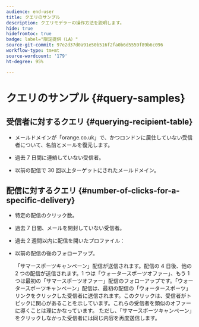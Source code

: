 ```yaml
---
audience: end-user
title: クエリのサンプル
description: クエリモデラーの操作方法を説明します。
hide: true
hidefromtoc: true
badge: label="限定提供（LA）"
source-git-commit: 97e2d37d0a91e50b516f2fa0b6d5559f89b6c096
workflow-type: tm+mt
source-wordcount: '179'
ht-degree: 95%

---
```


# クエリのサンプル {#query-samples}

## 受信者に対するクエリ {#querying-recipient-table}

* メールドメインが「orange.co.uk」で、かつロンドンに居住していない受信者について、名前とメールを復元します。

* 過去 7 日間に連絡していない受信者。

* 以前の配信で 30 回以上ターゲットにされたメールドメイン。

## 配信に対するクエリ {#number-of-clicks-for-a-specific-delivery}

* 特定の配信のクリック数。

* 過去 7 日間、メールを開封していない受信者。

* 過去 2 週間以内に配信を開いたプロファイル：

* 以前の配信の後のフォローアップ。

  「サマースポーツキャンペーン」配信が送信されます。配信の 4 日後、他の 2 つの配信が送信されます。1 つは「ウォータースポーツオファー」、もう 1 つは最初の「サマースポーツオファー」配信のフォローアップです。「ウォータースポーツキャンペーン」配信は、最初の配信の「ウォータースポーツ」リンクをクリックした受信者に送信されます。このクリックは、受信者がトピックに関心があることを示しています。これらの受信者を類似のオファーに導くことは理にかなっています。
ただし、「サマースポーツキャンペーン」をクリックしなかった受信者には同じ内容を再度送信します。
